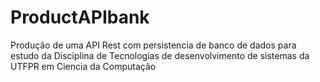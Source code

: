 # ProductAPIbank
Produção de uma API Rest com persistencia de banco de dados para estudo da Disciplina de Tecnologias de desenvolvimento de sistemas da UTFPR em Ciencia da Computação
